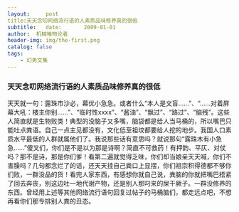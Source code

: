 ```yaml
---
layout:     post
title:天天念叨网络流行语的人素质品味修养真的很低
subtitle:   date:       2009-01-01
author:  机械唯物论者
header-img: img/the-first.png
catalog: false
tags:
    - 幻男文集
---
```

### 天天念叨网络流行语的人素质品味修养真的很低
天天就一句：露珠市沙必，幕优小急急。或者什么“本人是文盲……”、“……对着屏幕大吼：楼主你别……”、“临时性xxxx”、“酱油”、“飘过”、“路过”、“脑残”。这些人简直就是生物败类！典型的没脑子又多嘴，脑袋都是给人当马桶的，所以嘴巴只能吐点粪语。自己一点主见都没有，文化低至祖坟都要给人挖的地步。我国人口素质水平最低的人群就属他们了。我说那些话有意思吗？就说那句“露珠木有小急急……”傻叉们，你们是不是以为那是诗啊？简直不可救药！有押韵、平仄、对仗吗？那不是诗，那是你们爹！看第二遍就觉得乏味，你们却当娘亲天天喊，你们不害臊吗？几句都念烂了的话，还天天挂自己粪口上显摆，你们祖宗积得德都不够你们败，一群没品的货！看完人家东西，有感想你就自己说，粪脑的你就把嘴巴捂紧了回去奔丧，别这边吐一地代谢产物，还是别人那叼来的屎干厥子。一群没修养的东西。曾经用上述等其他网络流行语句回复过帖子的马桶脑们，都走远点吧，不想再看你们那专排别人粪的丑态。 